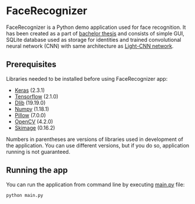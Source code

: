 # FaceRecognizer

FaceRecognizer is a Python demo application used for face recognition. It has been created as a part of [bachelor thesis](https://opac.crzp.sk/?fn=detailBiblioForm&sid=81B8C7E3C61A011F1630311BFB16&seo=CRZP-detail-kniha) and consists of simple GUI, SQLite database used as storage for identities and trained convolutional neural network (CNN) with same architecture as [Light-CNN network](https://arxiv.org/abs/1511.02683).

## Prerequisites

Libraries needed to be installed before using FaceRecognizer app:

  * [Keras](https://keras.io/) (2.3.1)
  * [Tensorflow](https://www.tensorflow.org/) (2.1.0)
  * [Dlib](http://dlib.net/python/index.html) (19.19.0)
  * [Numpy](https://numpy.org/) (1.18.1)
  * [Pillow](https://python-pillow.org/) (7.0.0)
  * [OpenCV](https://opencv.org/) (4.2.0)
  * [Skimage](https://scikit-image.org/) (0.16.2)
  
Numbers in parentheses are versions of libraries used in development of the application. You can use different versions, but if you do so, application running is not guaranteed.

## Running the app

You can run the application from command line by executing [main.py](main.py) file:

```bash
python main.py
```
